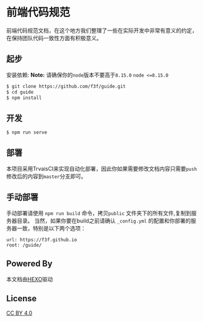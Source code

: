 # 前端代码规范

前端代码规范文档，在这个地方我们整理了一些在实际开发中非常有意义的约定，在保持团队代码一致性方面有积极意义。

## 起步

安装依赖:
**Note:**
请确保你的`node`版本不要高于`8.15.0`
```node <=8.15.0```

``` bash
$ git clone https://github.com/f3f/guide.git
$ cd guide
$ npm install
```

## 开发

```bash
$ npm run serve
```

## 部署

本项目采用TrvaisCI来实现自动化部署，因此你如果需要修改文档内容只需要`push`修改后的内容到`master`分支即可。

## 手动部署

手动部署请使用 `npm run build` 命令，拷贝`public` 文件夹下的所有文件,复制到服务器目录。
当然，如果你要在build之前请确认 `_config.yml` 的配置和你部署的服务器一致，特别是以下两个选项：

```
url: https://f3f.github.io
root: /guide/
```
## Powered By

本文档由[HEXO](https://hexo.io/zh-cn/)驱动

## License

[CC BY 4.0](http://creativecommons.org/licenses/by/4.0/)
